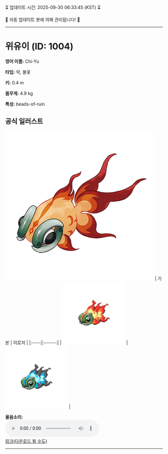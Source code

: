 
⏳ 업데이트 시간: 2025-09-30 06:33:45 (KST) ⏳

🤖 자동 업데이트 봇에 의해 관리됩니다! 🤖

---

# 위유이 (ID: 1004)
**영어 이름:** Chi-Yu

**타입:** 악, 불꽃

**키:** 0.4 m

**몸무게:** 4.9 kg

**특성:** beads-of-ruin

## 공식 일러스트
![](https://raw.githubusercontent.com/PokeAPI/sprites/master/sprites/pokemon/other/official-artwork/1004.png)
| 기본 | 이로치 |
|:----:|:------:|
| <img src="https://raw.githubusercontent.com/PokeAPI/sprites/master/sprites/pokemon/1004.png" width="200"> | <img src="https://raw.githubusercontent.com/PokeAPI/sprites/master/sprites/pokemon/shiny/1004.png" width="200"> |

**울음소리:**<br><audio controls src="https://raw.githubusercontent.com/PokeAPI/cries/main/cries/pokemon/latest/1004.ogg"></audio><br> [링크(다운로드 될 수도)](https://raw.githubusercontent.com/PokeAPI/cries/main/cries/pokemon/latest/1004.ogg)


---
